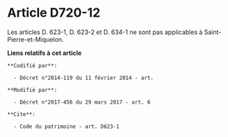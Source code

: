 # Article D720-12

Les articles D. 623-1, D. 623-2 et D. 634-1 ne sont pas applicables à Saint-Pierre-et-Miquelon.

**Liens relatifs à cet article**

	**Codifié par**:

	  - Décret n°2014-119 du 11 février 2014 - art.

	**Modifié par**:

	  - Décret n°2017-456 du 29 mars 2017 - art. 6

	**Cite**:

	  - Code du patrimoine - art. D623-1

